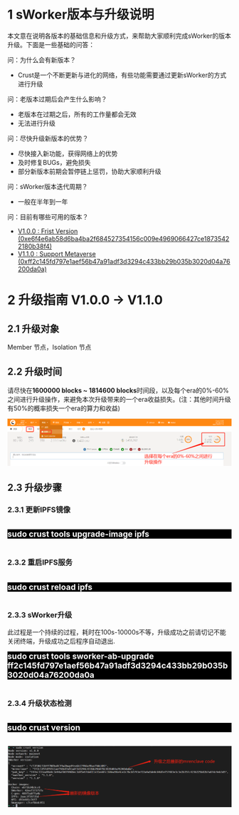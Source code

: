 # **1 sWorker版本与升级说明**
本文意在说明各版本的基础信息和升级方式，来帮助大家顺利完成sWorker的版本升级。下面是一些基础的问答：

问：为什么会有新版本？
- Crust是一个不断更新与进化的网络，有些功能需要通过更新sWorker的方式进行升级

问：老版本过期后会产生什么影响？ 
- 老版本在过期之后，所有的工作量都会无效
- 无法进行升级

问：尽快升级新版本的优势？
- 尽快接入新功能，获得网络上的优势
- 及时修复BUGs，避免损失
- 部分新版本前期会暂停链上惩罚，协助大家顺利升级

问：sWorker版本迭代周期？
- 一般在半年到一年 

问：目前有哪些可用的版本？
- <a href="https://github.com/crustio/crust-sworker/releases/tag/v1.0.0" target="_blank" >V1.0.0 : Frist Version (0xe6f4e6ab58d6ba4ba2f684527354156c009e4969066427ce18735422180b38f4)</a>
- <a href="https://github.com/crustio/crust-sworker/releases/tag/v1.1.0" target="_blank" >V1.1.0 : Support Metaverse (0xff2c145fd797e1aef56b47a91adf3d3294c433bb29b035b3020d04a76200da0a)</a>


# **2 升级指南 V1.0.0 -> V1.1.0**

## **2.1 升级对象**
Member 节点，Isolation 节点

## **2.2 升级时间**

请尽快在**1600000 blocks ~ 1814600 blocks**时间段，以及每个era的0%-60%之间进行升级操作，来避免本次升级带来的一个era收益损失。(注：其他时间升级有50%的概率损失一个era的算力和收益)

![update_time](../assets/update_time_zh.png)

##  **2.3 升级步骤**
### **2.3.1 更新IPFS镜像** 
<br>
<div style="background: black; font-size: 18px; font-weight:bold; color: white">sudo crust tools upgrade-image ipfs</div>
<br>

### **2.3.2 重启IPFS服务**
<br>
<div style="background: black; font-size: 18px; font-weight:bold; color: white">sudo crust reload ipfs</div>
<br>

### **2.3.3 sWorker升级**
此过程是一个持续的过程，耗时在100s-10000s不等，升级成功之前请切记不能关闭终端，升级成功之后程序自动退出.
<br>
<div style="background: black; font-size: 18px; font-weight:bold; color: white">sudo crust tools sworker-ab-upgrade ff2c145fd797e1aef56b47a91adf3d3294c433bb29b035b3020d04a76200da0a</div>
<br>

### **2.3.4 升级状态检测**
<br>
<div style="background: black; font-size: 18px; font-weight:bold; color: white">sudo crust version
</div>
<br>

![sworker_version](../assets/sworker_version_zh.png)
